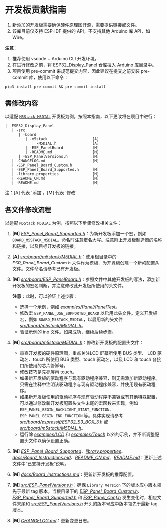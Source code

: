 # 开发板贡献指南

1. 新添加的开发板需要确保硬件原理图开源，需要提供链接或文件。
2. 该库目前仅支持 ESP-IDF 提供的 API，不支持其他 Arduino 库 API，如 Wire。

**注意**：
1. 推荐使用 vscode + Arduino CLI 开发环境。
2. 在进行修改之前，将 ESP32_Display_Panel 仓库拉入 Arduino 库目录中。
3. 项目使用 pre-commit 来规范提交内容，因此建议在提交之前安装 pre-commit 库，使用以下命令：

```
pip3 install pre-commit && pre-commit install
```

## 需修改内容

以适配 [`M5Stack M5DIAL`](https://github.com/esp-arduino-libs/ESP32_Display_Panel/commit/1886c668468626b9dd2ae975f7db12df5413378e) 开发板为例。按照本指南，以下更改将在项目中进行：

```
| -ESP32_Display_Panel
   | -src
      | -board
         | -m5stack                    [A]
            | -M5DIAL.h                [A]
         | -ESP_PanelBoard             [M]
         | -README.md                  [M]
      | -ESP_PanelVersions.h           [M]
   | -CHANGELOG.md                     [M]
   | -ESP_Panel_Board_Custom.h
   | -ESP_Panel_Board_Supported.h      [M]
   | -library.properties               [M]
   | -README_CN.md                     [M]
   | -README.md                        [M]
```
注：[A] 代表 '添加'，[M] 代表 '修改'

## 各文件修改流程

以适配 `M5Stack M5DIAL` 为例，按照以下步骤修改相关文件：

1. **[M]** *[ESP_Panel_Board_Supported.h](../ESP_Panel_Board_Supported.h)*：为新开发板添加一个宏，例如 `BOARD_M5STACK_M5DIAL`。命名时注意宏名大写。注意附上开发板制造商的名称和链接，以及目标开发板的链接。
2. **[A]** *[src/board/m5stack/M5DIAL.h](../src/board/m5stack/M5DIAL.h)*：使用根目录中的 *ESP_Panel_Board_Custom.h* 文件作为模板，为开发板创建一个新的配置头文件。文件命名请参考已有开发板。
3. **[M]** *[src/board/ESP_PanelBoard.h](../src/board/ESP_PanelBoard.h)*：参照文件中其他开发板的写法，添加新开发板的宏名判断，并注意修改此开发板所使用的头文件。

   **注意**：此时，可以验证上述步骤：

      - 选择一个示例，例如 *[examples/Panel/PanelTest](../examples/Panel/PanelTest/)*。
      - 修改宏 `ESP_PANEL_USE_SUPPORTED_BOARD` 以启用此头文件。定义开发板宏，例如 `BOARD_M5STACK_M5DIAL`，以启用新的头文件 *[src/board/m5stack/M5DIAL.h](../src/board/m5stack/M5DIAL.h)*。
      - 验证示例的 ino 文件。如果成功，继续后续步骤。

4. **[M]** *[src/board/m5stack/M5DIAL.h](../src/board/m5stack/M5DIAL.h)*：修改新开发板的配置头文件：
   - 审查开发板的硬件原理图，重点关注LCD 屏幕所使用 BUS 类型、 LCD 驱动名、touch 所使用 BUS 类型、touch 驱动名，以及 LCD 和 touch 各接口所使用的芯片管脚号。
   - 修改技巧是先亮屏再 touch。
   - 如果新开发板的驱动程序与现有驱动程序兼容，则无需添加新驱动程序。只需在注释中注明该驱动程序与现有驱动程序兼容，并使用现有驱动程序。
   - 如果新开发板使用的驱动程序与现有驱动程序不兼容或有其他特殊配置，可以通过修改新开发板配置头文件末尾的宏函数来实现，例如 `ESP_PANEL_BEGIN_BACKLIGHT_START_FUNCTION`、`ESP_PANEL_BEGIN_END_FUNCTION` 等。具体实现请参考 *[src/board/espressif/ESP32_S3_BOX_3.h](../src/board/espressif/ESP32_S3_BOX_3.h)* 或 *[src/board/m5stack/M5DIAL.h](../src/board/m5stack/M5DIAL.h)*。
   - 运行除 *[examples/LCD](../examples/LCD/)* 和 *[examples/Touch](../examples/Touch/)* 以外的示例，并不断调整配置头文件以确保设置正确。

5. **[M]** *[ESP_Panel_Board_Supported](../ESP_Panel_Board_Supported.h)*、*[library.properties](../library.properties)*、*[docs/Board_Instructions.md](../docs/Board_Instructions.md)*、*[README_CN.md](../README_CN.md)*、*[README.md](../README.md)*：更新上述文件中“已支持开发板”说明。
6. **[M]** *[docs/Board_Instructions.md](../docs/Board_Instructions.md)*：更新新开发板的推荐配置。
7. **[M]** *[src/ESP_PanelVersions.h](../src/ESP_PanelVersions.h)*：确保 `Library Version` 下的版本应小版本领先于最新 tag 版本。当根目录下的 *[ESP_Panel_Board_Custom.h](../ESP_Panel_Board_Custom.h)*、*[ESP_Panel_Board_Supported.h](../ESP_Panel_Board_Supported.h)* 和 *[ESP_Panel_Conf.h](../ESP_Panel_Conf.h)* 发生变化时，相应文件末尾和 *[src/ESP_PanelVersions.h](../src/ESP_PanelVersions.h)* 开头的版本号应中版本领先于最新 tag 版本。
8. **[M]** *[CHANGELOG.md](../CHANGELOG.md)*：更新变更日志。